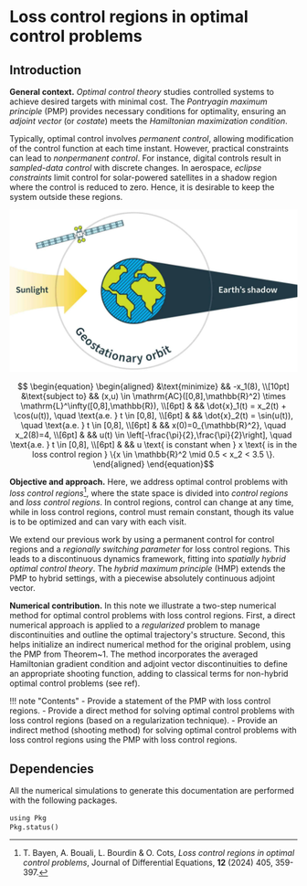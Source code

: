 # Loss control regions in optimal control problems
## Introduction

**General context.** *Optimal control theory* studies controlled systems to achieve desired targets with minimal cost. The *Pontryagin maximum principle* (PMP) provides necessary conditions for optimality, ensuring an *adjoint vector* (or *costate*) meets the *Hamiltonian maximization condition*.

Typically, optimal control involves *permanent control*, allowing modification of the control function at each time instant. However, practical constraints can lead to *nonpermanent control*. For instance, digital controls result in *sampled-data control* with discrete changes. In aerospace, *eclipse constraints* limit control for solar-powered satellites in a shadow region where the control is reduced to zero. Hence, it is desirable to keep the system outside these regions.

 ![aerospace](resources/aerospace.jpg) 

```math
    \begin{equation}
    \begin{aligned}
    &\text{minimize} && -x_1(8), \\[10pt]
    &\text{subject to} && (x,u) \in \mathrm{AC}([0,8],\mathbb{R}^2) \times \mathrm{L}^\infty([0,8],\mathbb{R}), \\[6pt]
    & && \dot{x}_1(t) = x_2(t) + \cos(u(t)), \quad \text{a.e. } t \in [0,8], \\[6pt]
    & && \dot{x}_2(t) = \sin(u(t)), \quad \text{a.e. } t \in [0,8], \\[6pt]
    & && x(0)=0_{\mathbb{R}^2}, \quad x_2(8)=4, \\[6pt]
    & && u(t) \in \left[-\frac{\pi}{2},\frac{\pi}{2}\right], \quad \text{a.e. } t \in [0,8], \\[6pt]
    & && u \text{ is constant when } x \text{ is in the loss control region } \{x \in \mathbb{R}^2 \mid 0.5 < x_2 < 3.5 \}.
    \end{aligned}
    \end{equation}
```

**Objective and approach.** Here, we address optimal control problems with *loss control regions*[^1], where the state space is divided into *control regions* and *loss control regions*. In control regions, control can change at any time, while in loss control regions, control must remain constant, though its value is to be optimized and can vary with each visit.

We extend our previous work by using a permanent control for control regions and a *regionally switching parameter* for loss control regions. This leads to a discontinuous dynamics framework, fitting into *spatially hybrid optimal control theory*. The *hybrid maximum principle* (HMP) extends the PMP to hybrid settings, with a piecewise absolutely continuous adjoint vector.

**Numerical contribution.** In this note we illustrate a two-step numerical method for optimal control problems with loss control regions. First, a direct numerical approach is applied to a *regularized* problem to manage discontinuities and outline the optimal trajectory's structure. Second, this helps initialize an indirect numerical method for the original problem, using the PMP from Theorem~1. The method incorporates the averaged Hamiltonian gradient condition and adjoint vector discontinuities to define an appropriate shooting function, adding to classical terms for non-hybrid optimal control problems (see ref).

!!! note "Contents"
    - Provide a statement of the PMP with loss control regions.
    - Provide a direct method for solving optimal control problems with loss control regions (based on a regularization technique).
    - Provide an indirect method (shooting method) for solving optimal control problems with loss control regions using the PMP with loss control regions.


[^1]: T. Bayen, A. Bouali, L. Bourdin & O. Cots, *Loss control regions in optimal control problems*, Journal of Differential Equations, **12** (2024) 405, 359-397.

## Dependencies

All the numerical simulations to generate this documentation are performed with the following packages.

```@example
using Pkg
Pkg.status()
```
